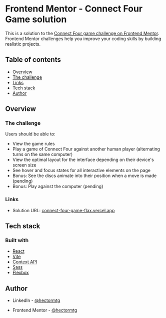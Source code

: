 # Frontend Mentor - Connect Four Game solution

This is a solution to the [Connect Four game challenge on Frontend Mentor](https://www.frontendmentor.io/challenges/connect-four-game-6G8QVH923s). Frontend Mentor challenges help you improve your coding skills by building realistic projects. 

  

## Table of contents
  

- [Overview](#overview)
- [The challenge](#the-challenge)
- [Links](#links)
- [Tech stack](#tech-stack)
- [Author](#author)

  

## Overview

  

### The challenge

Users should be able to:

- View the game rules
- Play a game of Connect Four against another human player (alternating turns on the same computer)
- View the optimal layout for the interface depending on their device's screen size
- See hover and focus states for all interactive elements on the page
- Bonus: See the discs animate into their position when a move is made (pending)
- Bonus: Play against the computer (pending)



### Links  

- Solution URL: [connect-four-game-flax.vercel.app](https://connect-four-game-flax.vercel.app/)

  

## Tech stack  

### Built with
  
- [React](https://reactjs.org/)
- [Vite](https://vitejs.dev/)
- [Context API](https://react.dev/reference/react/createContext)
- [Sass](https://sass-lang.com/)
- [Flexbox](https://developer.mozilla.org/es/docs/Web/CSS/CSS_Flexible_Box_Layout/Basic_Concepts_of_Flexbox)


## Author  

- LinkedIn - [@hectormtg](https://www.linkedin.com/in/hectormtg/)

- Frontend Mentor - [@hectormtg](https://www.frontendmentor.io/profile/hectormtg)